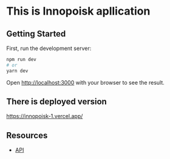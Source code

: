 

# This is Innopoisk apllication

## Getting Started

First, run the development server:

```bash
npm run dev
# or
yarn dev
```

Open [http://localhost:3000](http://localhost:3000) with your browser to see the result.


## There is deployed version

https://innopoisk-1.vercel.app/

## Resources
 - [API](https://kinopoiskapiunofficial.tech/)

